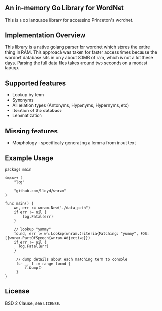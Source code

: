 ## An in-memory Go Library for WordNet

This is a go language library for accessing [Princeton's wordnet][].

## Implementation Overview

This library is a native golang parser for wordnet which stores the
entire thing in RAM.  This approach was taken for faster access times
because the wordnet database sits in only about 80MB of ram, which is
not a lot these days.  Parsing the full data files takes around two
seconds on a modest laptop.

[Princeton's wordnet]: http://wordnet.princeton.edu

## Supported features

* Lookup by term
* Synonyms
* All relation types (Antonyms, Hyponyms, Hypernyms, etc)
* Iteration of the database
* Lemmatization

## Missing features

* Morphology - specifically generating a lemma from input text

## Example Usage

```golang
package main

import (
    "log"

    "github.com/lloyd/wnram"
)

func main() {
    wn, err := wnram.New("./data_path")
    if err != nil {
    	log.Fatal(err)
    }

    // lookup "yummy"
    found, err := wn.Lookup(wnram.Criteria{Matching: "yummy", POS: []wnram.PartOfSpeech{wnram.Adjective}})
    if err != nil {
      log.Fatal(err)
    }

     // dump details about each matching term to console
     for _, f := range found {
         f.Dump()
     }
}
```

## License

BSD 2 Clause, see `LICENSE`.
